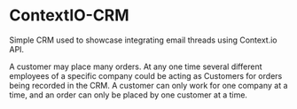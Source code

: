 ContextIO-CRM
=====
Simple CRM used to showcase integrating email threads using Context.io API.

A customer may place many orders. At any one time several different employees of a specific company could be acting as Customers for orders being recorded in the CRM. A customer can only work for one company at a time, and an order can only be placed by one customer at a time.
